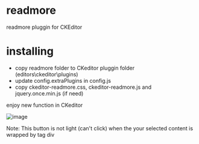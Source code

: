 # readmore
readmore pluggin for CKEditor

# installing
- copy readmore folder to CKeditor pluggin folder (editors\ckeditor\plugins)
- update config.extraPlugins in config.js
- copy ckeditor-readmore.css, ckeditor-readmore.js and jquery.once.min.js (if need)

enjoy new function in CKeditor

![image](https://user-images.githubusercontent.com/12048174/122664905-55ed1100-d1ce-11eb-892b-cd4f3dd4c00d.png)

Note: This button is not light (can't click) when the your selected content is wrapped by tag div 
